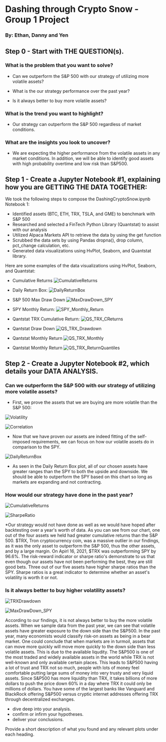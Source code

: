 # Dashing through Crypto Snow - Group 1 Project
### By: Ethan, Danny and Yen

## Step 0 - Start with THE QUESTION(s).
### What is the problem that you want to solve?
* Can we outperform the S&P 500 with our strategy of utilizing more volatile assets?
* What is the our strategy performance over the past year?

* Is it always better to buy more volatile assets? 

### What is the trend you want to highlight?
* Our strategy can outperform the S&P 500 regardless of market conditions. 

### What are the insights you look to uncover?
* We are expecting the higher performance from the volatile assets in any market conditions. In addition, we will be able to identify good assets with high probability overtime and low risk than S&P500.

## Step 1 - Create a Jupyter Notebook #1, explaining how you are GETTING THE DATA TOGETHER:
We took the following steps to compose the DashingCryptoSnow.ipynb Notebook 1: 
* Identified assets (BTC, ETH, TRX, TSLA, and GME) to benchmark with S&P 500
* Researched and selected a FinTech Python Library (Quantstat) to assist with our analysis
* Utilized Alpaca Markets API to retrieve the data by using the get function
* Scrubbed the data sets by using Pandas dropna(), drop column, pct_change calculation, etc.  
* Generated data visualizations using HvPlot, Seaborn, and Quantstat library.

Here are some examples of the data visualizations using HvPlot, Seaborn, and Quantstat: 

* Cumulative Returns
![CumulativeReturns](https:)

* Daily Return Box: 
![DailyReturnBox](https:)

* S&P 500 Max Draw Down
![MaxDrawDown_SPY](https:)

* SPY Monthly Return:
![SPY_Monthly_Return](https:)

* Qantstat TRX Cumulative Return:
![QS_TRX_CReturns](https:)

* Qantstat Draw Down
![QS_TRX_Drawdown](https:)

* Qantstat Monthly Return
![QS_TRX_Monthly](https:)

* Qantstat Monthly Return
![QS_TRX_ReturnQuantiles](https:)


## Step 2 - Create a Jupyter Notebook #2, which details your DATA ANALYSIS.
### Can we outperform the S&P 500 with our strategy of utilizing more volatile assets?
* First, we prove the assets that we are buying are more volatile than the S&P 500:

![Volatility](https:)

![Correlation](https:)

* Now that we have proven our assets are indeed fitting of the self-imposed requirements, we can focus on how our volatile assets do in comparison to the SPY.

![DailyReturnBox](https:)

* As seen in the Daily Return Box plot, all of our chosen assets have greater ranges than the SPY to both the upside and downside. We should be able to outperform the SPY based on this chart so long as markets are expanding and not contracting.

### How would our strategy have done in the past year?

![CumulativeReturns](https:)

![SharpeRatio](https:)

*Our strategy would not have done as well as we would have hoped after backtesting over a year's worth of data. As you can see from our chart, one out of the four assets we held had greater cumulative returns than the S&P 500. $TRX, Tron cryptocurrency coin, was a massive outlier in our findings, as it was the only asset to outperform the S&P 500, thus the other assets, and by a large margin. On Apirl 16, 2021, $TRX was outperforming SPY by 96.6%. The risk-reward indicator or sharpe ratio's demonstrate to us that even though our assets have not been performing the best, they are still good bets. Three out of our five assets have higher sharpe ratios than the SPY. Sharpe ratios is a great indicator to determine whether an asset's volatility is worth it or not.

### Is it always better to buy higher volatility assets? 

![TRXDrawdown](https:)

![MaxDrawDown_SPY](https:)

According to our findings, it is not always better to buy the more volatile assets. When we sample data from the past year, we can see that volatile assets have greater exposure to the down side than the S&P500. In the past year, many economists would classify risk-on assets as being in a bear market. One could conclude that when markets are in turmoil, assets that can move more quickly will move more quickly to the down side than less volatile assets. This is due to the available liqudity. The S&P500 is one of the most traded and widely available assets in the world while TRX is not well-known and only available certain places. This leads to S&P500 having a lot of trust and TRX not so much, people with lots of money feel comfortable putting large sums of money into very trusty and very liquid assets. Since S&P500 has more liquidity than TRX, it takes billions of more dollars to push the price down 60% in a day where TRX it could only be millions of dollars. You have some of the largest banks like Vanguard and BlackRock offering S&P500 versus cryptic internet addresses offering TRX through decentralized exchanges. 

* dive deep into your analysis.
* confirm or infirm your hypotheses.
* deliver your conclusions.


Provide a short description of what you found and any relevant plots under each heading.
